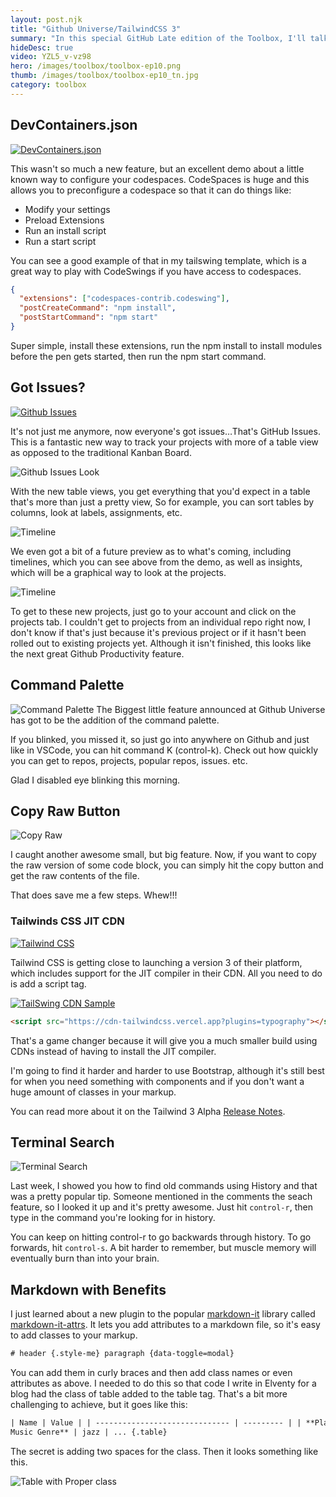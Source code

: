 ```yaml
---
layout: post.njk
title: "Github Universe/TailwindCSS 3"
summary: "In this special GitHub Late edition of the Toolbox, I'll talk about my favorite Universe announcements, then, I'll share a new exciting Tailwind CSS 3.0 Alpha feature and one more tip in searching through your terminal history. It's Wednesday, October 27 and this is episode 10. Let's get started."
hideDesc: true
video: YZL5_v-vz98
hero: /images/toolbox/toolbox-ep10.png
thumb: /images/toolbox/toolbox-ep10_tn.jpg
category: toolbox
---
```


## DevContainers.json

[![DevContainers.json](/images/posts/1635351326659.jpg)](https://docs.github.com/en/codespaces/customizing-your-codespace/configuring-codespaces-for-your-project)

This wasn't so much a new feature, but an excellent demo about a little known way to configure your codespaces. CodeSpaces is huge and this allows you to preconfigure a codespace so that it can do things like:

- Modify your settings
- Preload Extensions
- Run an install script
- Run a start script

You can see a good example of that in my tailswing template, which is a great way to play with CodeSwings if you have access to codespaces.

```json
{
  "extensions": ["codespaces-contrib.codeswing"],
  "postCreateCommand": "npm install",
  "postStartCommand": "npm start"
}
```

Super simple, install these extensions, run the npm install to install modules before the pen gets started, then run the npm start command.

## Got Issues?

[![Github Issues](/images/posts/2021-10-27_19-23-12.png)](https://github.com/features/issues)

It's not just me anymore, now everyone's got issues…That's GitHub Issues. This is a fantastic new way to track your projects with more of a table view as opposed to the traditional Kanban Board.

![Github Issues Look](/images/posts/2021-10-27_11-40-31.png)

With the new table views, you get everything that you'd expect in a table that's more than just a pretty view, So for example, you can sort tables by columns, look at labels, assignments, etc.

![Timeline](/images/posts/2021-10-27_12-34-23.png)

We even got a bit of a future preview as to what's coming, including timelines, which you can see above from the demo, as well as insights, which will be a graphical way to look at the projects.

![Timeline](/images/posts/2021-10-27_12-33-27.png)

To get to these new projects, just go to your account and click on the projects tab. I couldn't get to projects from an individual repo right now, I don't know if that's just because it's previous project or if it hasn't been rolled out to existing projects yet. Although it isn't finished, this looks like the next great Github Productivity feature.

## Command Palette

![Command Palette](/images/posts/1635353060737.jpg)
The Biggest little feature announced at Github Universe has got to be the addition of the command palette.

If you blinked, you missed it, so just go into anywhere on Github and just like in VSCode, you can hit command K (control-k). Check out how quickly you can get to repos, projects, popular repos, issues. etc.

Glad I disabled eye blinking this morning.

## Copy Raw Button

![Copy Raw](/images/posts/1635354867552.jpg)

I caught another awesome small, but big feature. Now, if you want to copy the raw version of some code block, you can simply hit the copy button and get the raw contents of the file.

That does save me a few steps. Whew!!!

### Tailwinds CSS JIT CDN

[![Tailwind CSS](/images/posts/1635347098251.jpg)](https://www.youtube.com/watch?v=QAIdYGslQGo)

Tailwind CSS is getting close to launching a version 3 of their platform, which includes support for the JIT compiler in their CDN. All you need to do is add a script tag.

[![TailSwing CDN Sample](/images/posts/2021-10-27_19-20-48.png)](https://github.dev/planetoftheweb/tailswing-cdn)

```html
<script src="https://cdn-tailwindcss.vercel.app?plugins=typography"></script>
```

That's a game changer because it will give you a much smaller build using CDNs instead of having to install the JIT compiler.

I'm going to find it harder and harder to use Bootstrap, although it's still best for when you need something with components and if you don't want a huge amount of classes in your markup.

You can read more about it on the Tailwind 3 Alpha [Release Notes](https://github.com/tailwindlabs/tailwindcss/releases/tag/v3.0.0-alpha.1).

## Terminal Search

![Terminal Search](/images/posts/2021-10-27_19-50-00.png)

Last week, I showed you how to find old commands using History and that was a pretty popular tip. Someone mentioned in the comments the seach feature, so I looked it up and it's pretty awesome. Just hit `control-r`, then type in the command you're looking for in history.

You can keep on hitting control-r to go backwards through history. To go forwards, hit `control-s`. A bit harder to remember, but muscle memory will eventually burn than into your brain.

## Markdown with Benefits

I just learned about a new plugin to the popular [markdown-it](https://github.com/markdown-it/markdown-it) library called [markdown-it-attrs](https://github.com/arve0/markdown-it-attrs). It lets you add attributes to a markdown file, so it's easy to add classes to your markup.

```html
# header {.style-me} paragraph {data-toggle=modal}
```

You can add them in curly braces and then add class names or even attributes as above. I needed to do this so that code I write in Elventy for a blog had the class of table added to the table tag. That's a bit more challenging to achieve, but it goes like this:

```html
| Name | Value | | ------------------------------ | --------- | | **Planet of Origin** | Graykor 5 | | **Number of Eyes** | 2 | | **Favorite Earth
Music Genre** | jazz | ... {.table}
```

The secret is adding two spaces for the class. Then it looks something like this.

![Table with Proper class](/images/posts/2021-10-27_20-05-03.png)
